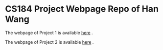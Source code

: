 # CS184 Project Webpage Repo of Han Wang

The webpage of Project 1 is available [here](https://cal-cs184-student.github.io/sp22-project-webpages-Hanwang-ucb/proj1/index.html) .

The webpage of Project 2 is available [here](https://cal-cs184-student.github.io/sp22-project-webpages-Hanwang-ucb/proj2/index.html) .
